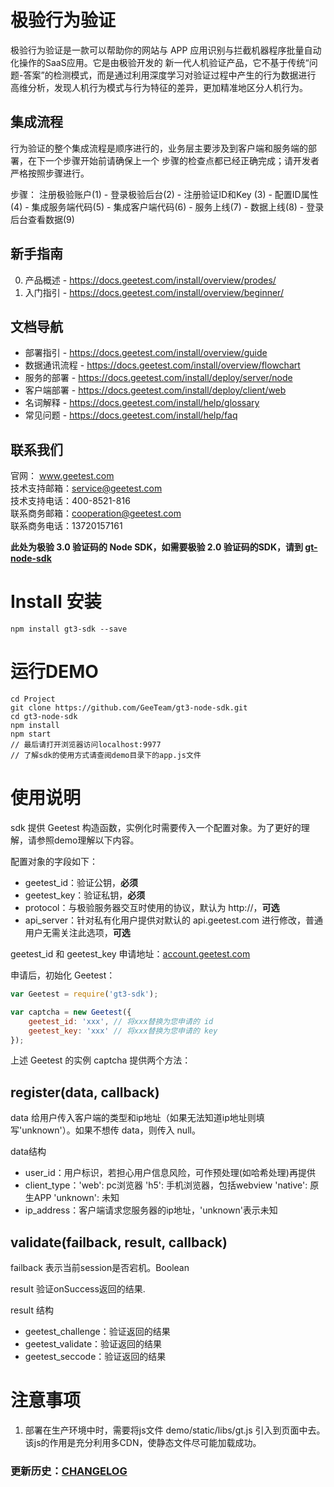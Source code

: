 极验行为验证
========
极验行为验证是一款可以帮助你的网站与 APP 应用识别与拦截机器程序批量自动化操作的SaaS应用。它是由极验开发的
新一代人机验证产品，它不基于传统“问题-答案”的检测模式，而是通过利用深度学习对验证过程中产生的行为数据进行
高维分析，发现人机行为模式与行为特征的差异，更加精准地区分人机行为。


集成流程
--------
行为验证的整个集成流程是顺序进行的，业务层主要涉及到客户端和服务端的部署，在下一个步骤开始前请确保上一个
步骤的检查点都已经正确完成；请开发者严格按照步骤进行。

步骤： 注册极验账户(1) - 登录极验后台(2) - 注册验证ID和Key (3) - 配置ID属性(4) - 集成服务端代码(5) - 
	   集成客户端代码(6) - 服务上线(7) - 数据上线(8) - 登录后台查看数据(9)


新手指南
--------
0. 产品概述 - https://docs.geetest.com/install/overview/prodes/
1. 入门指引 - https://docs.geetest.com/install/overview/beginner/


文档导航
--------
* 部署指引 - https://docs.geetest.com/install/overview/guide
* 数据通讯流程 - https://docs.geetest.com/install/overview/flowchart
* 服务的部署 - https://docs.geetest.com/install/deploy/server/node
* 客户端部署 - https://docs.geetest.com/install/deploy/client/web
* 名词解释 - https://docs.geetest.com/install/help/glossary
* 常见问题 - https://docs.geetest.com/install/help/faq


联系我们
--------
官网： www.geetest.com    
技术支持邮箱：service@geetest.com    
技术支持电话：400-8521-816    
联系商务邮箱：cooperation@geetest.com    
联系商务电话：13720157161    


**此处为极验 3.0 验证码的 Node SDK，如需要极验 2.0 验证码的SDK，请到 [gt-node-sdk](https://github.com/GeeTeam/gt-node-sdk)**

# Install 安装

```
npm install gt3-sdk --save
```

# 运行DEMO

```shell
cd Project
git clone https://github.com/GeeTeam/gt3-node-sdk.git
cd gt3-node-sdk
npm install
npm start
// 最后请打开浏览器访问localhost:9977
// 了解sdk的使用方式请查阅demo目录下的app.js文件
```

# 使用说明

sdk 提供 Geetest 构造函数，实例化时需要传入一个配置对象。为了更好的理解，请参照demo理解以下内容。

配置对象的字段如下：

- geetest_id：验证公钥，**必须**
- geetest_key：验证私钥，**必须**
- protocol：与极验服务器交互时使用的协议，默认为 http://，**可选**
- api_server：针对私有化用户提供对默认的 api.geetest.com 进行修改，普通用户无需关注此选项，**可选**

geetest_id 和 geetest_key 申请地址：[account.geetest.com](http://account.geetest.com/)

申请后，初始化 Geetest：

```js
var Geetest = require('gt3-sdk');

var captcha = new Geetest({
    geetest_id: 'xxx', // 将xxx替换为您申请的 id
    geetest_key: 'xxx' // 将xxx替换为您申请的 key
});
```

上述 Geetest 的实例 captcha 提供两个方法：

##  register(data, callback)

data 给用户传入客户端的类型和ip地址（如果无法知道ip地址则填写'unknown'）。如果不想传 data，则传入 null。

data结构

- user_id：用户标识，若担心用户信息风险，可作预处理(如哈希处理)再提供
- client_type：'web': pc浏览器 'h5': 手机浏览器，包括webview 'native': 原生APP 'unknown': 未知
- ip_address：客户端请求您服务器的ip地址，'unknown'表示未知


## validate(failback, result, callback)

failback 表示当前session是否宕机。Boolean

result 验证onSuccess返回的结果.

result 结构
- geetest_challenge：验证返回的结果
- geetest_validate：验证返回的结果
- geetest_seccode：验证返回的结果


# 注意事项

1. 部署在生产环境中时，需要将js文件 demo/static/libs/gt.js 引入到页面中去。该js的作用是充分利用多CDN，使静态文件尽可能加载成功。

### 更新历史：[CHANGELOG](CHANGELOG.md)

